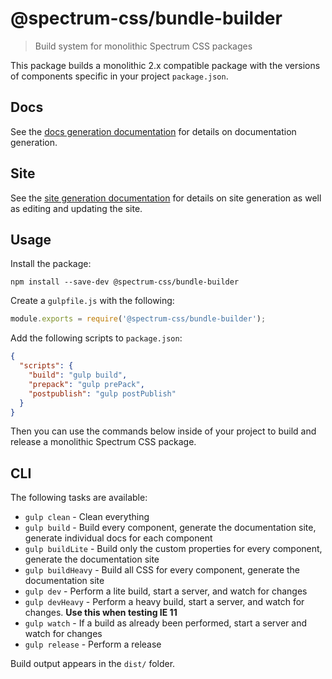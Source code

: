 # @spectrum-css/bundle-builder
> Build system for monolithic Spectrum CSS packages

This package builds a monolithic 2.x compatible package with the versions of components specific in your project `package.json`.

## Docs

See the [docs generation documentation](docs/README.md) for details on documentation generation.

## Site

See the [site generation documentation](site/README.md) for details on site generation as well as editing and updating the site.

## Usage

Install the package:

```
npm install --save-dev @spectrum-css/bundle-builder
```

Create a `gulpfile.js` with the following:

```js
module.exports = require('@spectrum-css/bundle-builder');
```

Add the following scripts to `package.json`:

```json
{
  "scripts": {
    "build": "gulp build",
    "prepack": "gulp prePack",
    "postpublish": "gulp postPublish"
  }
}
```

Then you can use the commands below inside of your project to build and release a monolithic Spectrum CSS package.

## CLI

The following tasks are available:

* `gulp clean` - Clean everything
* `gulp build` - Build every component, generate the documentation site, generate individual docs for each component
* `gulp buildLite` - Build only the custom properties for every component, generate the documentation site
* `gulp buildHeavy` - Build all CSS for every component, generate the documentation site
* `gulp dev` - Perform a lite build, start a server, and watch for changes
* `gulp devHeavy` - Perform a heavy build, start a server, and watch for changes. **Use this when testing IE 11**
* `gulp watch` - If a build as already been performed, start a server and watch for changes
* `gulp release` - Perform a release

Build output appears in the `dist/` folder.
